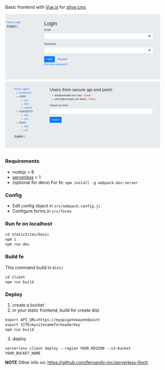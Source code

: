 Basic frontend with [Vue.js](https://vuejs.org/) for [stiva cms](https://github.com/anddimario/stiva/)

![Login page](https://github.com/anddimario/stiva-basic-fe/blob/master/screenshot/login.png)
![Users list page](https://github.com/anddimario/stiva-basic-fe/blob/master/screenshot/users.png)

### Requirements
- nodejs > 8
- [serverless](https://serverless.com/) > 1
- (optional for devs) For fe: `npm install -g webpack-dev-server`

### Config
- Edit config object in `src/webpack.config.js`
- Configure forms in `src/forms`

### Run fe on localhost
```
cd staticSites/basic
npm i
npm run dev
```

### Build fe
This command build in `dist/`
```
cd client
npm run build
```

### Deploy
1. create a bucket
2. in your static frontend, build for create dist
```
export API_URL=https://myapigatewayendpoint
export SITE=mysitenameforheaderkey
npm run build
```
3. deploy
```
serverless client deploy --region YOUR_REGION --s3-bucket YOUR_BUCKET_NAME
```
**NOTE** Other info on: https://github.com/fernando-mc/serverless-finch
